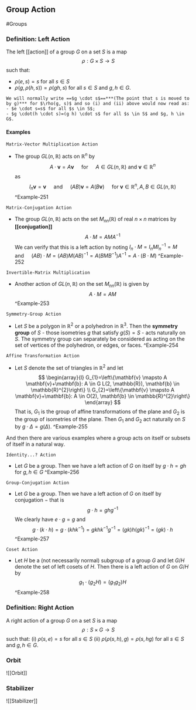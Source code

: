 ## Group Action
#Groups 

### Definition: Left Action
 The left [[action]] of a group $G$ on a set $S$ is a map
$$
\rho: G \times S \rightarrow S
$$
such that:
- $\rho(e, s)=s$ for all $s \in S$
- $\rho(g, \rho(h, s))=\rho(g h, s)$ for all $s \in S$ and $g, h \in G$.

```ad-comment
We will normally write ==$g \cdot s$==***(The point that s is moved to by g)*** for $\rho(g, s)$ and so (i) and (ii) above would now read as:
- $e \cdot s=s$ for all $s \in S$;
- $g \cdot(h \cdot s)=(g h) \cdot s$ for all $s \in S$ and $g, h \in G$.
```

#### Examples 

`Matrix-Vector Multiplication Action`
- The group $G L(n, \mathbb{R})$ acts on $\mathbb{R}^{n}$ by
$$
A \cdot \mathbf{v}=A \mathbf{v} \quad \text { for } \quad A \in G L(n, \mathbb{R}) \text { and } \mathbf{v} \in \mathbb{R}^{n}
$$
as
$$
I_{n} \mathbf{v}=\mathbf{v} \quad \text { and } \quad(A B) \mathbf{v}=A(B \mathbf{v}) \quad \text { for } \mathbf{v} \in \mathbb{R}^{n}, A, B \in G L(n, \mathbb{R})
$$
^Example-251

`Matrix-Conjugation Action`
- The group $G L(n, \mathbb{R})$ acts on the set $M_{n n}(\mathbb{R})$ of real $n \times n$ matrices by **[[conjugation]]**
$$
A \cdot M=A M A^{-1}
$$
We can verify that this is a left action by noting
$I_{n} \cdot M=I_{n} M I_{n}^{-1}=M \quad$ and $\quad(A B) \cdot M=(A B) M(A B)^{-1}=A\left(B M B^{-1}\right) A^{-1}=A \cdot(B \cdot M)$
^Example-252

`Invertible-Matrix Multiplication`
- Another action of $G L(n, \mathbb{R})$ on the set $M_{n n}(\mathbb{R})$ is given by
$$
A \cdot M=A M
$$
^Example-253

`Symmetry-Group Action`
- Let $S$ be a polygon in $\mathbb{R}^{2}$ or a polyhedron in $\mathbb{R}^{3} .$ Then the **symmetry group** of $S$ - those isometries $g$ that satisfy $g(S)=S$ - acts naturally on $S .$ The symmetry group can separately be considered as acting on the set of vertices of the polyhedron, or edges, or faces.
^Example-254

`Affine Transformation Action`
- Let $S$ denote the set of triangles in $\mathbb{R}^{2}$ and let
$$
\begin{array}{l}
G_{1}=\left\{\mathbf{v} \mapsto A \mathbf{v}+\mathbf{b}: A \in G L(2, \mathbb{R}), \mathbf{b} \in \mathbb{R}^{2}\right\} \\
G_{2}=\left\{\mathbf{v} \mapsto A \mathbf{v}+\mathbf{b}: A \in O(2), \mathbf{b} \in \mathbb{R}^{2}\right\}
\end{array}
$$
That is, $G_{1}$ is the group of affine transformations of the plane and $G_{2}$ is the group of isometries of the plane. Then $G_{1}$ and $G_{2}$ act naturally on $S$ by $g \cdot \Delta=g(\Delta)$.
^Example-255

And then there are various examples where a group acts on itself or subsets of itself in a natural way.

`Identity...? Action`
- Let $G$ be a group. Then we have a left action of $G$ on itself by $g \cdot h=g h$ for $g, h \in G$
^Example-256

`Group-Conjugation Action`
- Let $G$ be a group. Then we have a left action of $G$ on itself by conjugation $-$ that is
$$
g \cdot h=g h g^{-1}
$$
We clearly have $e\cdot g=g$ and
$$
g \cdot(k \cdot h)=g \cdot\left(k h k^{-1}\right)=g k h k^{-1} g^{-1}=(g k) h(g k)^{-1}=(g k) \cdot h
$$
^Example-257

`Coset Action`
- Let $H$ be a (not necessarily normal) subgroup of a group $G$ and let $G / H$ denote the set of left cosets of $H .$ Then there is a left action of $G$ on $G / H$ by
$$
g_{1} \cdot\left(g_{2} H\right)=\left(g_{1} g_{2}\right) H
$$
^Example-258

### Definition: Right Action
A right action of a group $G$ on a set $S$ is a map
$$
\rho: S \times G \rightarrow S
$$
such that:
(i) $\rho(s, e)=s$ for all $s \in S$
(ii) $\rho(\rho(s, h), g)=\rho(s, h g)$ for all $s \in S$ and $g, h \in G$.

### Orbit
![[Orbit]]

### Stabilizer
![[Stabilizer]]
